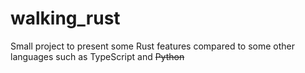 # walking_rust
Small project to present some Rust features compared to some other languages such as TypeScript and ~~Python~~
